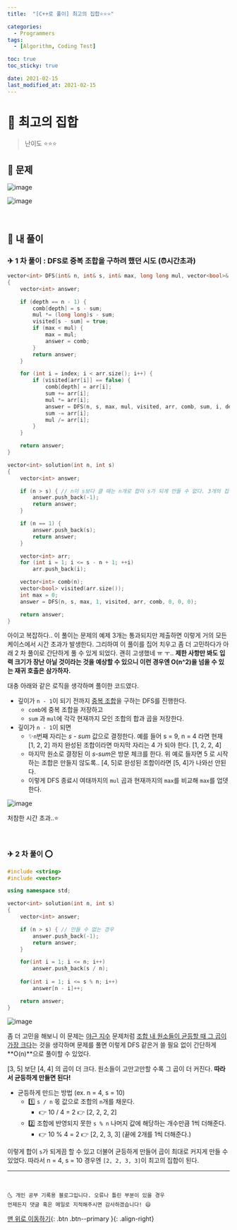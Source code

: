 ```yaml
---
title:  "[C++로 풀이] 최고의 집합⭐⭐⭐" 

categories:
  - Programmers
tags:
  - [Algorithm, Coding Test]

toc: true
toc_sticky: true

date: 2021-02-15
last_modified_at: 2021-02-15
---
```



# 📌 최고의 집합

> 난이도 ⭐⭐⭐

## 🚀 문제

![image](https://user-images.githubusercontent.com/42318591/107913644-24f09b80-6fa4-11eb-8b01-5ce99aa9f2e5.png)

![image](https://user-images.githubusercontent.com/42318591/107913654-2ae67c80-6fa4-11eb-9af5-4a255dff0b2b.png)


<br>

## 🚀 내 풀이

### ✈ 1 차 풀이 : DFS로 중복 조합을 구하려 했던 시도 (⏰시간초과)

```cpp
vector<int> DFS(int& n, int& s, int& max, long long mul, vector<bool>& visited, vector<int>& arr, vector<int> comb, int sum, int index, int depth)
{
    vector<int> answer;

    if (depth == n - 1) {
        comb[depth] = s - sum;
        mul *= (long long)s - sum;
        visited[s - sum] = true;
        if (max < mul) {
            max = mul;
            answer = comb;
        } 
        return answer;
    }

    for (int i = index; i < arr.size(); i++) {
        if (visited[arr[i]] == false) {
            comb[depth] = arr[i];
            sum += arr[i];
            mul *= arr[i];
            answer = DFS(n, s, max, mul, visited, arr, comb, sum, i, depth + 1);
            sum -= arr[i];
            mul /= arr[i];
        }
    }

    return answer;
}

vector<int> solution(int n, int s)
{
    vector<int> answer;

    if (n > s) { // n이 s보다 클 때는 n개로 합이 s가 되게 만들 수 없다. 3개의 집합으로 2를 표현한다면 못해도 {1 1 1}로 해야하는데 이는 2를 넘긴다. 
        answer.push_back(-1);
        return answer;
    }

    if (n == 1) {
        answer.push_back(s);
        return answer;
    }

    vector<int> arr;
    for (int i = 1; i <= s - n + 1; ++i)
        arr.push_back(i);

    vector<int> comb(n);
    vector<bool> visited(arr.size());
    int max = 0;
    answer = DFS(n, s, max, 1, visited, arr, comb, 0, 0, 0);

    return answer;
}
```


아이고 복잡하다.. 이 풀이는 문제의 예제 3개는 통과되지만 제출하면 이렇게 거의 모든 케이스에서 시간 초과가 발생한다. 그리하여 이 풀이를 집어 치우고 좀 더 고민하다가 아래 2 차 풀이로 간단하게 풀 수 있게 되었다. 괜히 고생했네 ㅠ ㅜ.. **제한 사항만 봐도 입력 크기가 장난 아닐 것이라는 것을 예상할 수 있으니 이런 경우엔 O(n^2)을 넘을 수 있는 재귀 호출은 삼가하자.**

대충 아래와 같은 로직을 생각하며 풀이한 코드였다.

- 깊이가 `n - 1`이 되기 전까지 <u>중복 조합</u>을 구하는 DFS를 진행한다.
  - `comb`에 중복 조합을 저장하고
  - `sum` 과 `mul`에 각각 현재까지 모인 조합의 합과 곱을 저장한다. 
- 깊이가 `n - 1`이 되면 
  - ✨`n`번째 자리는 *s - sum* 값으로 결정한다. 예를 들어 s = 9, n = 4 라면 현재 [1, 2, 2] 까지 완성된 조합이라면 마지막 자리는 4 가 되야 한다. [1, 2, 2, 4]
  - 마지막 원소로 결정된 이 *s-sum*은 방문 체크를 한다. 위 예로 들자면 5 로 시작하는 조합은 만들지 않도록.. [4, 5]로 완성된 조합이라면 [5, 4]가 나와선 안된다. 
  - 이렇게 DFS 종료시 여태까지의 `mul` 곱과 현재까지의 `max`를 비교해 `max`를 업뎃한다. 

  
![image](https://user-images.githubusercontent.com/42318591/108346596-e61c4900-7222-11eb-9f31-b6cb516fe5b9.png)

처참한 시간 초과..⭐


<br>

### ✈ 2 차 풀이 ⭕

```cpp
#include <string>
#include <vector>

using namespace std;

vector<int> solution(int n, int s)
{
    vector<int> answer;

    if (n > s) { // 만들 수 없는 경우
        answer.push_back(-1);
        return answer;
    }

    for(int i = 1; i <= n; i++)
        answer.push_back(s / n);
    
    for(int i = 1; i <= s % n; i++)
        answer[n - i]++;

    return answer;
}
```

![image](https://user-images.githubusercontent.com/42318591/108346658-f6ccbf00-7222-11eb-9845-cd0b4f3b42fb.png)

좀 더 고민을 해보니 이 문제는 [야근 지수](https://ansohxxn.github.io/programmers/98/) 문제처럼 <u>조합 내 원소들이 균등할 때 그 곱이 가장 크다</u>는 것을 생각하며 문제를 풀면 이렇게 DFS 같은거 쓸 필요 없이 간단하게 **O(n)**으로 풀이할 수 있었다. 

[3, 5] 보단 [4, 4] 의 곱이 더 크다. 원소들이 고만고만할 수록 그 곱이 더 커진다. **따라서 균등하게 만들면 된다!**

- 균등하게 만드는 방법 (ex. n = 4, s = 10)
  - 1️⃣ `s / n` 몫 값으로 조합의 `n`개를 채운다.
    - 👉 10 / 4 = 2 👉 [2, 2, 2, 2]
  - 2️⃣ 조합에 반영되지 못한 `s % n` 나머지 값에 해당하는 개수만큼 1씩 더해준다. 
    - 👉 10 % 4 = 2 👉 [2, 2, 3, 3]  (끝에 2개를 1씩 더해준다.)

이렇게 합이 `s`가 되게끔 할 수 있고 더불어 균등하게 만들어 곱이 최대로 커지게 만들 수 있었다. 따라서 n = 4, s = 10 경우엔 `[2, 2, 3, 3]`이 최고의 집합이 된다.

***
<br>

    🌜 개인 공부 기록용 블로그입니다. 오류나 틀린 부분이 있을 경우 
    언제든지 댓글 혹은 메일로 지적해주시면 감사하겠습니다! 😄

[맨 위로 이동하기](#){: .btn .btn--primary }{: .align-right}
